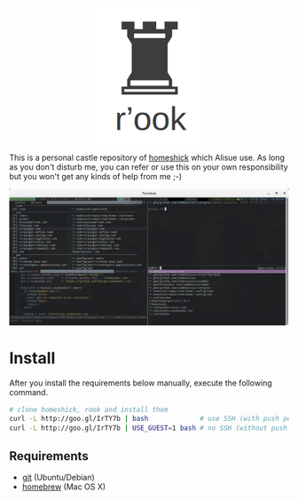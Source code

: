 <div align="center" style="text-align: center">
  <img align="center" src="./miscs/logo.png" alt="r'ook" />
</div>

This is a personal castle repository of [homeshick](https://github.com/andsens/homeshick) which Alisue use.
As long as you don't disturb me, you can refer or use this on your own responsibility but you won't get any kinds of help from me ;-)

![Screenshot](./miscs/screenshot_rook.png)

Install
=======================

After you install the requirements below manually, execute the following command.

```sh
# clone homeshick, rook and install them
curl -L http://goo.gl/IrTY7b | bash             # use SSH (with push permission)
curl -L http://goo.gl/IrTY7b | USE_GUEST=1 bash # no SSH (without push permission)
```

Requirements
------------------------

- [git](https://git-scm.com) (Ubuntu/Debian)
- [homebrew](http://brew.sh/index.html) (Mac OS X)
